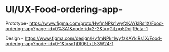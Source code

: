 # UI/UX-Food-ordering-app-
Prototype-  https://www.figma.com/proto/HvfmNPkr1wyfzKAYklRs1X/Food-ordering-app?page-id=0%3A1&node-id=2-2&t=qGiLpo5Dojj19cta-1


Design - https://www.figma.com/design/HvfmNPkr1wyfzKAYklRs1X/Food-ordering-app?node-id=0-1&t=srTjDI06LxL53W24-1
